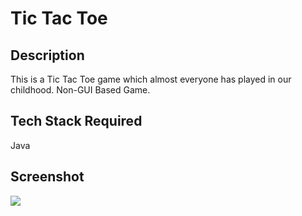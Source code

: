 # Tic Tac Toe
## Description
This is a Tic Tac Toe game which almost everyone has played in our childhood.
Non-GUI Based Game.

## Tech Stack Required
Java
## Screenshot
<img src = "https://user-images.githubusercontent.com/67788717/138928948-97cfe54b-f099-4daf-8fbb-d81edcb5be33.png" >
